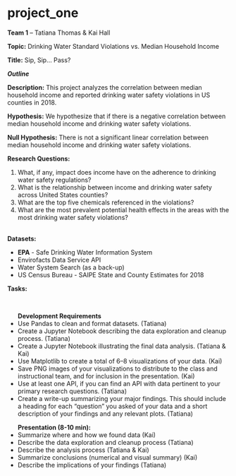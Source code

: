 # project_one

<p><b>Team 1</b> – Tatiana Thomas & Kai Hall</p>
<p><b>Topic:</b> Drinking Water Standard Violations vs. Median Household Income</p>
<p><b>Title:</b> Sip, Sip… Pass?</p>

<p><b><i>Outline</i></b></p>
<p><b>Description:</b> This project analyzes the correlation between median household income and reported drinking water safety violations in US counties in 2018.</p> 
<p><b>Hypothesis:</b> We hypothesize that if there is a negative correlation between median household income and drinking water safety violations.</p>
<p><b>Null Hypothesis:</b> There is not a significant linear correlation between median household income and drinking water safety violations.</p>

<p><b>Research Questions:</b>
<ol>
  <li>What, if any, impact does income have on the adherence to drinking water safety regulations?</li>
  <li>What is the relationship between income and drinking water safety across United States counties?</li>
  <li>What are the top five chemicals referenced in the violations?</li>
  <li>What are the most prevalent potential health effects in the areas with the most drinking water safety violations?</li>
</ol></P>
<br>
<b>Datasets:</b>
<ul>
  <li><b>EPA</b> - Safe Drinking Water Information System</li>
  <li>Envirofacts Data Service API</li>
  <li>Water System Search (as a back-up)</li>
  <li>US Census Bureau - SAIPE State and County Estimates for 2018</li>
</ul>
<p><b>Tasks:</b></P>

<br>
<ul>
<b>Development Requirements</b>
  <li>Use Pandas to clean and format datasets. (Tatiana)</li>
  <li>Create a Jupyter Notebook describing the data exploration and cleanup process. (Tatiana)</li>
  <li>Create a Jupyter Notebook illustrating the final data analysis. (Tatiana & Kai)</li>
  <li>Use Matplotlib to create a total of 6–8 visualizations of your data. (Kai)</li>
  <li>Save PNG images of your visualizations to distribute to the class and instructional team, and for inclusion in the presentation. (Kai)</li>
  <li>Use at least one API, if you can find an API with data pertinent to your primary research questions. (Tatiana)</li>
  <li>Create a write-up summarizing your major findings. This should include a heading for each “question” you asked of your data and a short description of your findings and  any relevant plots. (Tatiana)</li> 
</ul>

<ul>
<b>Presentation (8-10 min):</b>
  <li>Summarize where and how we found data (Kai)</li>
  <li>Describe the data exploration and cleanup process (Tatiana)</li>
  <li>Describe the analysis process (Tatiana & Kai)</li>
  <li>Summarize conclusions (numerical and visual summary) (Kai)</li>
  <li>Describe the implications of your findings (Tatiana)</li>
</ul>
